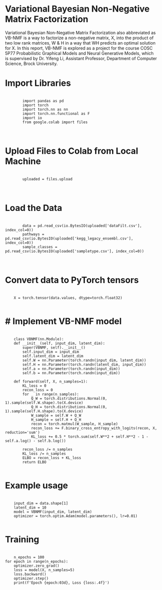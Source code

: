 # Variational Bayesian Non-Negative Matrix Factorization
Variational Bayesian Non-Negative Matrix Factorization
also abbreviated as VB-NMF is a way to
factorize a non-negative matrix, X, into the product
of two low rank matrices, W & H in a way
that WH predicts an optimal solution for X. In
this report, VB-NMF is explored as a project for
the course COSC 5P77 Probabilistic Graphical
Models and Neural Generative Models, which is
supervised by Dr. Yifeng Li, Assistant Professor,
Department of Computer Science, Brock University.

# Import Libraries
  <pre>
    <code>
        import pandas as pd
        import torch
        import torch.nn as nn
        import torch.nn.functional as F
        import io
        from google.colab import files
    </code> 
  </pre>
# Upload Files to Colab from Local Machine
<pre>
    <code>
        uploaded = files.upload
    </code> 
  </pre>
# Load the Data
<pre>
    <code>
        data = pd.read_csv(io.BytesIO(uploaded['dataFilt.csv'], index_col=0))
        pathways = pd.read_csv(io.BytesIO(uploaded['kegg_legacy_ensembl.csv'], index_col=0))
        sample_classes = pd.read_csv(io.BytesIO(uploaded['sampletype.csv'], index_col=0))
    </code> 
  </pre>
# Convert data to PyTorch tensors
<pre>
  <code>
    X = torch.tensor(data.values, dtype=torch.float32)
  </code>
</pre>
# # Implement VB-NMF model
<pre>
  <code>
    class VBNMF(nn.Module):
    def __init__(self, input_dim, latent_dim):
        super(VBNMF, self).__init__()
        self.input_dim = input_dim
        self.latent_dim = latent_dim
        self.W = nn.Parameter(torch.randn(input_dim, latent_dim))
        self.H = nn.Parameter(torch.randn(latent_dim, input_dim))
        self.a = nn.Parameter(torch.randn(input_dim))
        self.b = nn.Parameter(torch.randn(input_dim))

    def forward(self, X, n_samples=1):
        KL_loss = 0
        recon_loss = 0
        for _ in range(n_samples):
            Q_W = torch.distributions.Normal(0, 1).sample(self.W.shape).to(X.device)
            Q_H = torch.distributions.Normal(0, 1).sample(self.H.shape).to(X.device)
            W_sample = self.W + Q_W
            H_sample = self.H + Q_H
            recon = torch.matmul(W_sample, H_sample)
            recon_loss += F.binary_cross_entropy_with_logits(recon, X, reduction='sum')
            KL_loss += 0.5 * torch.sum(self.W**2 + self.H**2 - 1 - self.a.log() - self.b.log())

        recon_loss /= n_samples
        KL_loss /= n_samples
        ELBO = recon_loss + KL_loss
        return ELBO
  </code>
</pre>
# Example usage
<pre>
  <code>
    input_dim = data.shape[1]
    latent_dim = 10
    model = VBNMF(input_dim, latent_dim)
    optimizer = torch.optim.Adam(model.parameters(), lr=0.01)
  </code>
</pre>
# Training
<pre>
  <code>
    n_epochs = 100
for epoch in range(n_epochs):
    optimizer.zero_grad()
    loss = model(X, n_samples=5)
    loss.backward()
    optimizer.step()
    print(f'Epoch {epoch:03d}, Loss {loss:.4f}')
  </code>
</pre>
